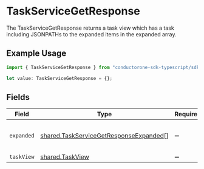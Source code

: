 # TaskServiceGetResponse

The TaskServiceGetResponse returns a task view which has a task including JSONPATHs to the expanded items in the expanded array.

## Example Usage

```typescript
import { TaskServiceGetResponse } from "conductorone-sdk-typescript/sdk/models/shared";

let value: TaskServiceGetResponse = {};
```

## Fields

| Field                                                                                                   | Type                                                                                                    | Required                                                                                                | Description                                                                                             |
| ------------------------------------------------------------------------------------------------------- | ------------------------------------------------------------------------------------------------------- | ------------------------------------------------------------------------------------------------------- | ------------------------------------------------------------------------------------------------------- |
| `expanded`                                                                                              | [shared.TaskServiceGetResponseExpanded](../../../sdk/models/shared/taskservicegetresponseexpanded.md)[] | :heavy_minus_sign:                                                                                      | List of serialized related objects.                                                                     |
| `taskView`                                                                                              | [shared.TaskView](../../../sdk/models/shared/taskview.md)                                               | :heavy_minus_sign:                                                                                      | N/A                                                                                                     |